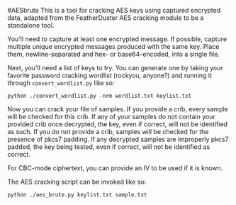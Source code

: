 #AESbrute
This is a tool for cracking AES keys using captured encrypted data, adapted from the FeatherDuster AES cracking module to be a standalone tool.

You'll need to capture at least one encrypted message. If possible, capture multiple unique encrypted messages produced with the same key. Place them, newline-separated and hex- or base64-encoded, into a single file.

Next, you'll need a list of keys to try. You can generate one by taking your favorite password cracking wordlist (rockyou, anyone?) and running it through `convert_wordlist.py` like so:

`python ./convert_wordlist.py -nrm wordlist.txt keylist.txt`

Now you can crack your file of samples. If you provide a crib, every sample will be checked for this crib. If any of your samples do not contain your provided crib once decrypted, the key, even if correct, will not be identified as such. If you do not provide a crib, samples will be checked for the presence of pkcs7 padding. If any decrypted samples are improperly pkcs7 padded, the key being tested, even if correct, will not be identified as correct.

For CBC-mode ciphertext, you can provide an IV to be used if it is known.

The AES cracking script can be invoked like so:

`python ./aes_brute.py keylist.txt sample.txt`
